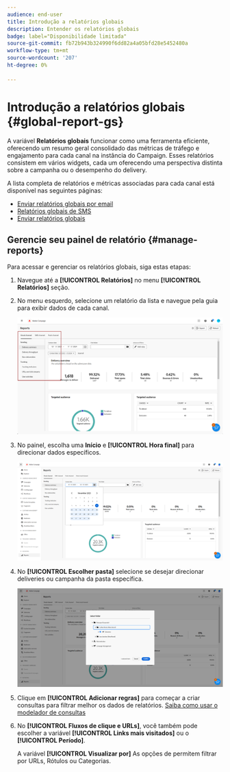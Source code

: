 ```yaml
---
audience: end-user
title: Introdução a relatórios globais
description: Entender os relatórios globais
badge: label="Disponibilidade limitada"
source-git-commit: fb72b943b324990f6dd82a4a05bfd28e5452480a
workflow-type: tm+mt
source-wordcount: '207'
ht-degree: 0%

---
```



# Introdução a relatórios globais {#global-report-gs}

A variável **Relatórios globais** funcionar como uma ferramenta eficiente, oferecendo um resumo geral consolidado das métricas de tráfego e engajamento para cada canal na instância do Campaign. Esses relatórios consistem em vários widgets, cada um oferecendo uma perspectiva distinta sobre a campanha ou o desempenho do delivery.

A lista completa de relatórios e métricas associadas para cada canal está disponível nas seguintes páginas:

* [Enviar relatórios globais por email](global-report-email.md)
* [Relatórios globais de SMS](global-report-sms.md)
* [Enviar relatórios globais](global-report-push.md)

## Gerencie seu painel de relatório {#manage-reports}

Para acessar e gerenciar os relatórios globais, siga estas etapas:

1. Navegue até a **[!UICONTROL Relatórios]** no menu **[!UICONTROL Relatórios]** seção.

1. No menu esquerdo, selecione um relatório da lista e navegue pela guia para exibir dados de cada canal.

   ![](assets/global_report_manage_3.png)

1. No painel, escolha uma **Início** e **[!UICONTROL Hora final]** para direcionar dados específicos.

   ![](assets/global_report_manage_1.png)

1. No **[!UICONTROL Escolher pasta]** selecione se desejar direcionar deliveries ou campanha da pasta específica.

   ![](assets/global_report_manage_2.png)

1. Clique em **[!UICONTROL Adicionar regras]** para começar a criar consultas para filtrar melhor os dados de relatórios. [Saiba como usar o modelador de consultas](../query/query-modeler-overview.md)

1. No **[!UICONTROL Fluxos de clique e URLs]**, você também pode escolher a variável **[!UICONTROL Links mais visitados]** ou o **[!UICONTROL Período]**.

   A variável **[!UICONTROL Visualizar por]** As opções de permitem filtrar por URLs, Rótulos ou Categorias.
